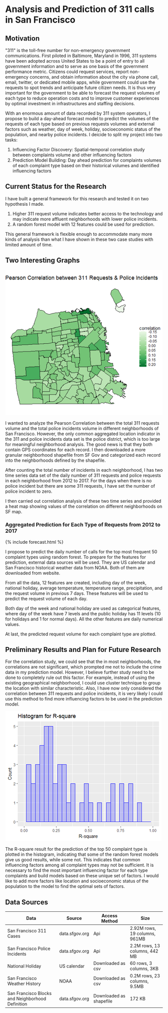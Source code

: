 # Analysis and Prediction of 311 calls in San Francisco

## Motivation

"311" is the toll-free number for non-emergency government communications. First piloted in Baltimore, Maryland in 1996, 311 systems have been adopted across United States to be a point of entry to all government information and to serve as one basis of the government performance metric. Citizens could request services, report non-emergency concerns, and obtain information about the city via phone call, email, twitter, or dedicated mobile apps, while government could use the requests to spot trends and anticipate future citizen needs. It is thus very important for the government to be able to forecast the request volumes of each type to reduce operation costs and to improve customer experiences by optimal investment in infrastructures and staffing decisions. 

With an enormous amount of data recorded by 311 system operators, I propose to build a day-ahead forecast model to predict the volumes of the requests of each type based on previous requests volumes and external factors such as weather, day of week, holiday, socioeconomic status of the population, and nearby police incidents. I deicide to split my project into two tasks: 

1. Influencing Factor Discovery: Spatial-temporal correlation study between complaints volume and other influencing factors 
2. Prediction Model Building: Day ahead prediction for complaints volumes of each complaint type based on their historical volumes and identified influencing factors

## Current Status for the Research

I have built a general framework for this research and tested it on two hypothesis I made. 

1. Higher 311 request volume indicates better access to the technology and may indicate more affluent neighborhoods with lower police incidents.
2. A random forest model with 12 features could be used for prediction.

This general framework is flexible enough to accommodate many more kinds of analysis than what I have shown in these two case studies with limited amount of time.

## Two Interesting Graphs

![Correlation](plots/correlation.png)

I wanted to analyze the Pearson Correlation between the total 311 requests volume and the total police incidents volume in different neighborhoods of San Francisco. However, the only common aggregated location indicator in the 311 and police incidents data set is the police district, which is too large for meaningful neighborhood analysis. The good news is that they both contain GPS coordinates for each record. I then downloaded a more granular neighborhood shapefile from SF Gov and categorized each record into the neighborhoods defined by the shapefile. 

After counting the total number of incidents in each neighborhood, I has two time series data set of the daily number of 311 requests and police requests in each neighborhood from 2012 to 2017. For the days when there is no police incident but there are some 311 requests, I have set the number of police incident to zero. 

I then carried out correlation analysis of these two time series and provided a heat map showing values of the correlation on different neighborhoods on SF map.

### Aggregated Prediction for Each Type of Requests from 2012 to 2017
{% include forecast.html %}

I propose to predict the daily number of calls for the top most frequent 50 complaint types using random forest. 
To prepare for the features for prediction, external data sources will be used. They are US calendar and San Francisco historical weather data from NOAA. Both of them are downloaded from website.

From all the data, 12 features are created, including day of the week, national holiday, average temperature, temperature range, precipitation, and the request volume in previous 7 days. These features will be used to predict the request volume of each day. 

Both day of the week and national holiday are used as categorical features, where day of the week have 7 levels and the public holiday has 11 levels (10 for holidays and 1 for normal days). All the other features are daily numerical values. 

At last, the predicted request volume for each complaint type are plotted. 

## Preliminary Results and Plan for Future Research

For the correlation study, we could see that the in most neighborhoods, the correlations are not significant, which prompted me not to include the crime data in my prediction model. However, I believe further study need to be done to completely rule out this factor. For example, instead of using the existing geographical neighborhood, I could use cluster technique to group the location with similar characteristic. Also, I have now only considered the correlation between 311 requests and police incidents, it is very likely I could use this method to find more influencing factors to be used in the prediction model.


![Histogram of RSquare](/plots/histogram.png)

The R-square result for the prediction of the top 50 complaint type is plotted in the histogram, indicating that some of the random forest models give us good results, while some not. This indicates that common influencing factors among all complaint types may not be sufficient. It is necessary to find the most important influencing factor for each type complaints and build models based on these unique set of factors. I would like to add more factors like location and socioeconomic status of the population to the model to find the optimal sets of factors.




## Data Sources

|Data                                             | Source           | Access Method         |Size|
|  ---                                            |  ---             | ---                   |--- |
|San Francisco 311 Cases                          |data.sfgov.org    |    Api                |2.92M rows, 19 columns, 961MB|
|San Francisco Police Incidents                   |data.sfgov.org    |    Api                |2.2M rows, 13 columns, 442 MB|
|National Holiday                                 |US calendar       |Downloaded as csv      |60 rows, 3 columns, 3KB|		
|San Francisco Weather History                    | 	NOAA	     |Downloaded as csv      |0.2M rows, 23 columns, 9.5MB|
|San Francisco Blocks and Neighborhood Definition |	data.sfgov.org   |Downloaded as shapefile|172 KB|

